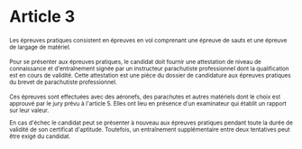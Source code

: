 # Article 3

<font size="1">Les épreuves pratiques consistent en épreuves en vol comprenant une épreuve de sauts et une épreuve de largage de matériel.</font>

<font size="1">Pour se présenter aux épreuves pratiques, le candidat doit fournir une attestation de niveau de connaissance et d'entraînement signée par un instructeur parachutiste professionnel dont la qualification est en cours de validité. Cette attestation est une pièce du dossier de candidature aux épreuves pratiques du brevet de parachutiste professionnel.</font>

<font size="1"/>

<font size="1"/>

<font size="1">Ces épreuves sont effectuées avec des aéronefs, des parachutes et autres matériels dont le choix est approuvé par le jury prévu à l'article 5. Elles ont lieu en présence d'un examinateur qui établit un rapport sur leur valeur.</font>

<font size="1"/>

<font size="1">En cas d'échec le candidat peut se présenter à nouveau aux épreuves pratiques pendant toute la durée de validité de son certificat d'aptitude. Toutefois, un entraînement supplémentaire entre deux tentatives peut être exigé du candidat.</font>
